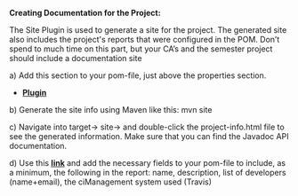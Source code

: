 

**Creating Documentation for the Project:**

The Site Plugin is used to generate a site for the project. The generated site also includes the project's reports that were configured in the POM. Don’t spend to much time on this part, but your CA’s and the semester project should include a documentation site


a) Add this section to your pom-file, just above the properties section.


* <a href="https://docs.google.com/document/d/1C7_n6UIj_yp6HwWsPGRsn08sP0-iuXQR8fbazT2DZ68/edit" target="_blank">**Plugin**</a>


b) Generate the site info using Maven like this: mvn site

c) Navigate into target→ site→ and double-click the project-info.html file to see the generated information. Make sure that you can find the Javadoc API documentation.

d) Use this <a href="https://maven.apache.org/ref/3.6.0/maven-model/maven.html" target="_blank">**link**</a> and add the necessary  fields to your pom-file to include, as a minimum, the following in the report: name, description, list of developers (name+email), the ciManagement system used (Travis)
























